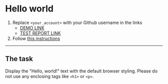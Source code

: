 # Hello world
1. Replace `<your_account>` with your Github username in the links
    - [DEMO LINK](https://SerhiiKolesnyk.github.io/layout_hello-world/) <br>
    - [TEST REPORT LINK](https://SerhiiKolesnyk.github.io/layout_hello-world/report/html_report/)
2. Follow [this instructions](https://mate-academy.github.io/layout_task-guideline/)
___

## The task 
Display the "Hello, world!" text with the default browser styling. Please do not 
use any enclosing tags like `<h1>` or `<p>`.
